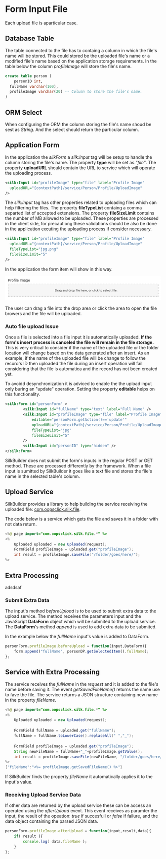 # Form Input File

Each upload file is aparticular case.

## Database Table

The table connected to the file has to containg a column in which the file's name will be stored. This could stored be the uploaded file's name or a modified file's name based on the application storage requirements. In the table below the column *profileImage* will store the file's name.

```sql
create table person (
	personID int,
  fullName varchar(100),
  profileImage varchar(20) -- Column to store the file's name.
)
```

## ORM Select

When configuring the ORM the column storing the file's name shoud be sest as *String*. And the select should return the particular column.

## Application Form

In the application the *silkForm* a *silk:Input* tag will be setup to handle the column storing the file's name. The property **type** will be set as *"file"*. The property **uploadURL** should contain the URL to service which will operate the uploading process.

```xml
<silk:Input id="profileImage" type="file" label="Profile Image"
  uploadURL="{contextPath}/service/Person/Profile/UploadImage"
/>
```

The *silk:Input* tag has other properties related to uploading files which can help filtering the files. The property **fileTypeList** containg a comma separted list of accepted extensions. The property **fileSizeLimit** contains the number of MB allowed to be uploaded.  These properties are processed in the client side, for precautiong these validations should be also be done in the application excuting the uploading process if consider necessary.

```xml
<silk:Input id="profileImage" type="file" label="Profile Image"
  uploadURL="{contextPath}/service/Person/Profile/UploadImage"
  fileTypeList="jpg,png"
  fileSizeLimit="5"
/>
```

In the application the form item will show in this way.

![Form Input File](../.gitbook/assets/form_file_empty.png)

The user can drag a file into the drop area or click the area to open the file browers and the file will be uploaded.

### Auto file upload Issue

Once a file is selected into a file input it is automatically uploaded. **If the form's insert process is canceled the file will remain in the file storage.** This is very critical to consider if the name of the uploaded file or the folder location will change based on the data generated after an insert. As an example, if the name of the uploaded file will be change to follow the record's ID then uploaded the file during an insert operation will fail considering that the file is automatica and the record  has not been created yet.

To avoidd desynchronization it is adviced to enable the the upload input only buring an "update" operation. Setting the property **editable** helps on this functionality.

```xml
<silk:Form id="personForm" >
		<silk:Input id="fullName" type="text" label="Full Name" />
		<silk:Input id="profileImage" type="file" label="Profile Image"
			editable="personForm.getAction()=='update'"
			uploadURL="{contextPath}/service/Person/Profile/UploadImage"
			fileTypeList="jpg"
			fileSizeLimit="5"
		/>
		<silk:Input id="personID" type="hidden" />
</silk:Form>
```

SilkBuilder does not submit the form's inputs in the regular POST or GET method. These are processed differently by the framework. When a file input is sumitted by SilkBuilder it goes like a text file and stores the file's name in the selected table's column.

## Upload Service

SilkBuilder provides a library to help building the service receiving the uploaded file: [com.oopsclick.silk.file](https://silkbuilder.com/javadoc/com/oopsclick/silk/file/package-summary.html). 

The code below is a service which gets the file and saves it in a folder with not data return.

```java
<%@ page import="com.oopsclick.silk.file.*" %>
<%
	Uploaded uploaded = new Uploaded(request);
	FormField profileImage = uploaded.get("profileImage");
	int result = profileImage.saveFile("/folder/goes/here/");
%>
```

## Extra Processing

adsdsaf

### Submit Extra Data

The input's method *beforeUpload* is to be used to submit extra data to the upload service. The method receives the parameters input and the JavaScript **DataForm** object which will be submited to the upload service. The **DataForm**'s method *append* is used to add extra data to be submited.

In the example below the *fullName* input's value is added to DataForm.

```javascript
personForm.profileImage.beforeUpload = function(input,DataForm){
	form.append("fullName", personDP.getSelectedItem().fullName);
};
```
## Service with Extra Processing

The service receives the *fulName* in the *request* and it is added to the file's name before saving it. The event *getSavedFileName()* returns the name use to fave the file. The service returns a JSON structure containing new name in the property *fileName*.

```java
<%@ page import="com.oopsclick.silk.file.*" %>
<%
	Uploaded uploaded = new Uploaded(request);

	FormField fullName = uploaded.get("fullName");
	fullName = fullName.toLowerCase().replaceAll(" ","_");

	FormField profileImage = uploaded.get("profileImage");
	String newFileName = fullName+"_"+profileImage.getValue();
	int result = profileImage.saveFile(newFileName, "/folder/goes/here/");
%>
{"fileName":"<%= profileImage.getSavedFileName() %>"}
```

If SilkBuilder finds the property *fileName* it automatically applies it to the input's value. 

### Receiving Upload Service Data

If other data are returned by the upload service these can be access an operated using the *afterUpload* event. This event receives as paramter the input, the result of the opeation: *true* if succesfull or *false* if failure, and the data object containing the parsed JSON data. 

```javascript
personForm.profileImage.afterUpload = function(input,result,data){
	if( result ){
		console.log( data.fileName );
	}
};
```

